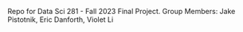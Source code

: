 Repo for Data Sci 281 - Fall 2023  Final Project.
Group Members: Jake Pistotnik, Eric Danforth, Violet Li
